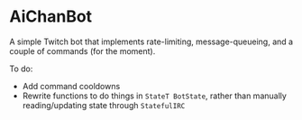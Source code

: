 # AiChanBot

A simple Twitch bot that implements rate-limiting, message-queueing, and a couple of commands (for the moment).

To do:
- Add command cooldowns
- Rewrite functions to do things in `StateT BotState`, rather than manually reading/updating state through `StatefulIRC`
